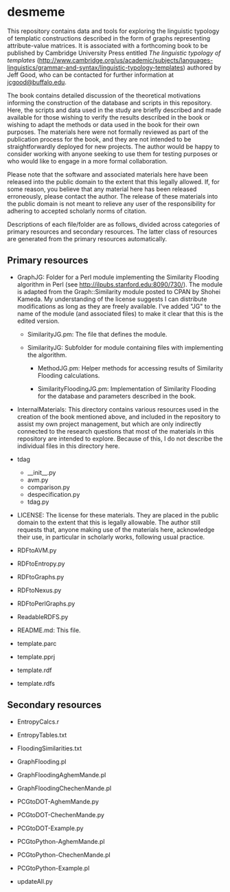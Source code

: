 desmeme
=======

This repository contains data and tools for exploring the linguistic typology of templatic constructions described in the form of graphs representing attribute-value matrices. It is associated with a forthcoming book to be published by Cambridge University Press entitled *The linguistic typology of templates* (http://www.cambridge.org/us/academic/subjects/languages-linguistics/grammar-and-syntax/linguistic-typology-templates) authored by Jeff Good, who can be contacted for further information at jcgood@buffalo.edu.

The book contains detailed discussion of the theoretical motivations informing the construction of the database and scripts in this repository. Here, the scripts and data used in the study are briefly described and made available for those wishing to verify the results described in the book or wishing to adapt the methods or data used in the book for their own purposes. The materials here were not formally reviewed as part of the publication process for the book, and they are not intended to be straightforwardly deployed for new projects. The author would be happy to consider working with anyone seeking to use them for testing purposes or who would like to engage in a more formal collaboration.

Please note that the software and associated materials here have been released into the public domain to the extent that this legally allowed. If, for some reason, you believe that any material here has been released erroneously, please contact the author. The release of these materials into the public domain is not meant to relieve any user of the responsibility for adhering to accepted scholarly norms of citation.

Descriptions of each file/folder are as follows, divided across categories of primary resources and secondary resources. The latter class of resources are generated from the primary resources automatically.

Primary resources
-----------------

- GraphJG: Folder for a Perl module implementing the Similarity Flooding algorithm in Perl (see http://ilpubs.stanford.edu:8090/730/). The module is adapted from the Graph::Similarity module posted to CPAN by Shohei Kameda.
My understanding of the license suggests I can distribute modifications as
long as they are freely available.  I've added "JG" to the name of the module
(and associated files) to make it clear that this is the edited version.

  - SimilarityJG.pm: The file that defines the module.

  - SimilarityJG: Subfolder for module containing files with implementing the
  algorithm.

    - MethodJG.pm: Helper methods for accessing results of Similarity Flooding calculations.
    
    - SimilarityFloodingJG.pm: Implementation of Similarity Flooding for the
    database and parameters described in the book.


- InternalMaterials: This directory contains various resources used in the creation of the book mentioned above, and included in the repository to assist my own project management, but which are only indirectly connected to the research questions that most of the materials in this repository are intended to explore. Because of this, I do not describe the individual files in this directory here.

- tdag
  - \_\_init\_\_.py
  - avm.py
  - comparison.py
  - despecification.py
  - tdag.py


- LICENSE: The license for these materials. They are placed in the public domain to the extent that this is legally allowable. The author still requests that, anyone making use of the materials here, acknowledge their use, in particular in scholarly works, following usual practice.

- RDFtoAVM.py

- RDFtoEntropy.py

- RDFtoGraphs.py

- RDFtoNexus.py

- RDFtoPerlGraphs.py

- ReadableRDFS.py

- README.md: This file.

- template.parc

- template.pprj

- template.rdf

- template.rdfs


Secondary resources
-------------------


- EntropyCalcs.r

- EntropyTables.txt

- FloodingSimilarities.txt

- GraphFlooding.pl

- GraphFloodingAghemMande.pl

- GraphFloodingChechenMande.pl


- PCGtoDOT-AghemMande.py

- PCGtoDOT-ChechenMande.py

- PCGtoDOT-Example.py

- PCGtoPython-AghemMande.pl

- PCGtoPython-ChechenMande.pl

- PCGtoPython-Example.pl





- updateAll.py
